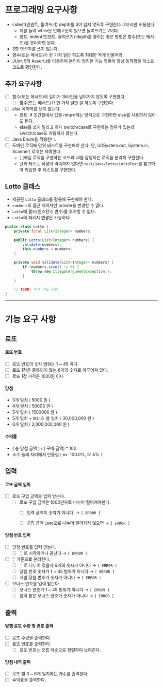 # 프로그래밍 요구사항 
- indent(인덴트, 들여쓰기) depth를 3이 넘지 않도록 구현한다. 2까지만 허용한다.
    - 예를 들어 while문 안에 if문이 있으면 들여쓰기는 2이다.
    - 힌트: indent(인덴트, 들여쓰기) depth를 줄이는 좋은 방법은 함수(또는 메서드)를 분리하면 된다.
- 3항 연산자를 쓰지 않는다.
- 함수(또는 메서드)가 한 가지 일만 하도록 최대한 작게 만들어라.
- JUnit 5와 AssertJ를 이용하여 본인이 정리한 기능 목록이 정상 동작함을 테스트 코드로 확인한다.

## 추가 요구사항 
- [ ] 함수(또는 메서드)의 길이가 15라인을 넘어가지 않도록 구현한다.
    - [ ] 함수(또는 메서드)가 한 가지 일만 잘 하도록 구현한다.
- [ ] else 예약어를 쓰지 않는다.
    - 힌트: if 조건절에서 값을 return하는 방식으로 구현하면 else를 사용하지 않아도 된다.
    - else를 쓰지 말라고 하니 switch/case로 구현하는 경우가 있는데 switch/case도 허용하지 않는다.
- [ ] Java Enum을 적용한다.
- [ ] 도메인 로직에 단위 테스트를 구현해야 한다. 단, UI(System.out, System.in, Scanner) 로직은 제외한다.
    - [ ]핵심 로직을 구현하는 코드와 UI를 담당하는 로직을 분리해 구현한다.
    - 단위 테스트 작성이 익숙하지 않다면 `test/java/lotto/LottoTest`를 참고하여 학습한 후 테스트를 구현한다.

## Lotto 클래스

- 제공된 `Lotto` 클래스를 활용해 구현해야 한다.
- `numbers`의 접근 제어자인 private을 변경할 수 없다.
- `Lotto`에 필드(인스턴스 변수)를 추가할 수 없다.
- `Lotto`의 패키지 변경은 가능하다.

```java
public class Lotto {
    private final List<Integer> numbers;

    public Lotto(List<Integer> numbers) {
        validate(numbers);
        this.numbers = numbers;
    }

    private void validate(List<Integer> numbers) {
        if (numbers.size() != 6) {
            throw new IllegalArgumentException();
        }
    }

    // TODO: 추가 기능 구현
}
```

---

# 기능 요구 사항 

## 로또
#### 로또 번호
- [ ] 로또 번호의 숫자 범위는 1 ~ 45 이다.
- [ ] 로또 1장은 중복되지 않는 6개의 숫자로 이루어져 있다.
- [ ] 로또 1장 가격은 1000원 이다

#### 당첨
- 3개 일치 ( 5000 원 )
- 4개 일치 ( 50000 원 )
- 5개 일치 ( 1500000 원 )
- 5개 일치 + 보너스 볼 일치 ( 30,000,000 원 )
- 6개 일치 ( 2,000,000,000 원 )

#### 수익률 
- ( 총 당첨 금액 )  /  ( 구매 금액) * 100
- 소수 둘째 자리에서 반올림 ( ex. 100.0%, 51.5% )
`
## 입력
#### 로또 금액 입력 
  - [ ] 로또 구입 금액을 입력 받는다.
    - [ ] 로또 구입 금액은 1000단위로 나누어 떨어져야한다.
      - [ ] 입력 금액이 숫자가 아니다. → `[ ERROR ]`
      - [ ] 구입 금액 `1000`으로 나누어 떨어지지 않으면 → `[ ERROR ]`


#### 당첨 번호 입력 
  - [ ] 당첨 번호를 입력 받는다.
    - [ ] ',' 로 시작하거나 끝난다 → `[ ERROR ]`
    
  - [ ] ',' 기준으로 분리한다. 
    - [ ] ',' 로 나누어 졌을때 6개의 숫자가 아니다 → `[ ERROR ]`
    - [ ] 당첨 번호 숫자가 1 ~ 45 범위가 아니다 → `[ ERROR ]`
    - [ ] 개별 당첨 번호가 숫자가 아니다 → `[ ERROR ]`

  - [ ] 보너스 번호를 입력 받는다
    - [ ] 보너스 번호가 1 ~ 45 범위가 아니다 → `[ ERROR ]`
    - [ ] 입력 받은 보너스 번호가 숫자가 아니다 → `[ ERROR ]`

## 출력 
#### 발행 로또 수량 및 번호 출력 
- [ ] 로또 수량을 출력한다.
- [ ] 로또 번호를 출력한다.
  - [ ] 로또 번호는 오름 차순으로 정렬하여 보여준다.

#### 당첨 내역 출력 
- [ ] 로또 별 3 ~ 6개 일치하는 개수를 출력한다.
- [ ] 수익률을 출력한다.